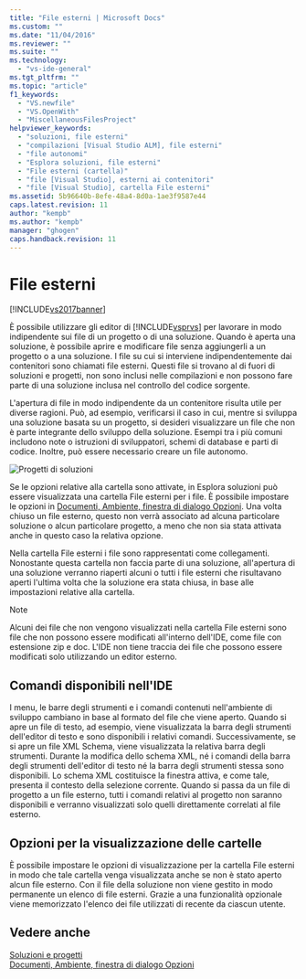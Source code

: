 ```yaml
---
title: "File esterni | Microsoft Docs"
ms.custom: ""
ms.date: "11/04/2016"
ms.reviewer: ""
ms.suite: ""
ms.technology: 
  - "vs-ide-general"
ms.tgt_pltfrm: ""
ms.topic: "article"
f1_keywords: 
  - "VS.newfile"
  - "VS.OpenWith"
  - "MiscellaneousFilesProject"
helpviewer_keywords: 
  - "soluzioni, file esterni"
  - "compilazioni [Visual Studio ALM], file esterni"
  - "file autonomi"
  - "Esplora soluzioni, file esterni"
  - "File esterni (cartella)"
  - "file [Visual Studio], esterni ai contenitori"
  - "file [Visual Studio], cartella File esterni"
ms.assetid: 5b96640b-8efe-48a4-8d0a-1ae3f9587e44
caps.latest.revision: 11
author: "kempb"
ms.author: "kempb"
manager: "ghogen"
caps.handback.revision: 11
---
```

# File esterni
[!INCLUDE[vs2017banner](../../code-quality/includes/vs2017banner.md)]

È possibile utilizzare gli editor di [!INCLUDE[vsprvs](../../code-quality/includes/vsprvs_md.md)] per lavorare in modo indipendente sui file di un progetto o di una soluzione.  Quando è aperta una soluzione, è possibile aprire e modificare file senza aggiungerli a un progetto o a una soluzione.  I file su cui si interviene indipendentemente dai contenitori sono chiamati file esterni.  Questi file si trovano al di fuori di soluzioni e progetti, non sono inclusi nelle compilazioni e non possono fare parte di una soluzione inclusa nel controllo del codice sorgente.  
  
 L'apertura di file in modo indipendente da un contenitore risulta utile per diverse ragioni.  Può, ad esempio, verificarsi il caso in cui, mentre si sviluppa una soluzione basata su un progetto, si desideri visualizzare un file che non è parte integrante dello sviluppo della soluzione.  Esempi tra i più comuni includono note o istruzioni di sviluppatori, schemi di database e parti di codice.  Inoltre, può essere necessario creare un file autonomo.  
  
 ![Progetti di soluzioni](../../ide/reference/media/projects_solutions_misc.gif "Projects\_Solutions\_Misc")  
  
 Se le opzioni relative alla cartella sono attivate, in Esplora soluzioni può essere visualizzata una cartella File esterni per i file.  È possibile impostare le opzioni in [Documenti, Ambiente, finestra di dialogo Opzioni](../../ide/reference/documents-environment-options-dialog-box.md).  Una volta chiuso un file esterno, questo non verrà associato ad alcuna particolare soluzione o alcun particolare progetto, a meno che non sia stata attivata anche in questo caso la relativa opzione.  
  
 Nella cartella File esterni i file sono rappresentati come collegamenti.  Nonostante questa cartella non faccia parte di una soluzione, all'apertura di una soluzione verranno riaperti alcuni o tutti i file esterni che risultavano aperti l'ultima volta che la soluzione era stata chiusa, in base alle impostazioni relative alla cartella.  
  
> [!NOTE]
>  Alcuni dei file che non vengono visualizzati nella cartella File esterni sono file che non possono essere modificati all'interno dell'IDE, come file con estensione zip e doc.  L'IDE non tiene traccia dei file che possono essere modificati solo utilizzando un editor esterno.  
  
## Comandi disponibili nell'IDE  
 I menu, le barre degli strumenti e i comandi contenuti nell'ambiente di sviluppo cambiano in base al formato del file che viene aperto.  Quando si apre un file di testo, ad esempio, viene visualizzata la barra degli strumenti dell'editor di testo e sono disponibili i relativi comandi.  Successivamente, se si apre un file XML Schema, viene visualizzata la relativa barra degli strumenti.  Durante la modifica dello schema XML, né i comandi della barra degli strumenti dell'editor di testo né la barra degli strumenti stessa sono disponibili.  Lo schema XML costituisce la finestra attiva, e come tale, presenta il contesto della selezione corrente.  Quando si passa da un file di progetto a un file esterno, tutti i comandi relativi al progetto non saranno disponibili e verranno visualizzati solo quelli direttamente correlati al file esterno.  
  
## Opzioni per la visualizzazione delle cartelle  
 È possibile impostare le opzioni di visualizzazione per la cartella File esterni in modo che tale cartella venga visualizzata anche se non è stato aperto alcun file esterno.  Con il file della soluzione non viene gestito in modo permanente un elenco di file esterni.  Grazie a una funzionalità opzionale viene memorizzato l'elenco dei file utilizzati di recente da ciascun utente.  
  
## Vedere anche  
 [Soluzioni e progetti](../../ide/solutions-and-projects-in-visual-studio.md)   
 [Documenti, Ambiente, finestra di dialogo Opzioni](../../ide/reference/documents-environment-options-dialog-box.md)